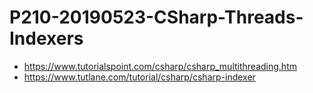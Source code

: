 # P210-20190523-CSharp-Threads-Indexers

- https://www.tutorialspoint.com/csharp/csharp_multithreading.htm
- https://www.tutlane.com/tutorial/csharp/csharp-indexer
